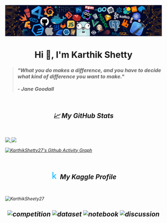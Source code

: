 <!-- # Hi there 👋  -->
<!--
**KarthikShetty27/KarthikShetty27** is a ✨ _special_ ✨ repository because its `README.md` (this file) appears on your GitHub profile.

Here are some ideas to get you started:

- 🔭 I’m currently working on ...
- 🌱 I’m currently learning ...
- 👯 I’m looking to collaborate on ...
- 🤔 I’m looking for help with ...
- 💬 Ask me about ...
- 📫 How to reach me: ...
- 😄 Pronouns: ...
- ⚡ Fun fact: ...
-->


<img src="README_Images/Header Image.png" alt="README-File-Header-Image"/>
<h1 align="center">Hi 👋, I'm Karthik Shetty</h1>

<!-- Quote by Jane Goodall -->
> <h3><i>"What you do makes a difference, and you have to decide what kind of difference you want to make."</i><br><br>  - <i>Jane Goodall<i></h3> 
<br> 

<!-- Programming Languages    -->


<!-- Statistics  -->
<h2 align='center'>📈 My GitHub Stats </h2>
   
<br>
<p align="left">
  <a href="https://KarthikShetty27.dev/">
  <img width="49.5%" src="https://github-readme-stats.vercel.app/api?username=KarthikShetty27&show_icons=true&theme=dracula&hide_border=true" />
  <img width="49.5%" src="https://github-readme-streak-stats.herokuapp.com/?user=KarthikShetty27&theme=dracula&hide_border=true" />
  </a>
</p>
   
<!-- Activity Graph -->
<!-- Old Version --> 
<!-- [![KarthikShetty27's Github Activity Graph](https://activity-graph.herokuapp.com/graph?username=KarthikShetty27&custom_title=KarthikShetty27%20Contribution%20Graph&bg_color=FFCCB3&color=7A4495&hide_border=true&line=F675A8&point=554994&area_color=F29393&area=true)](https://github.com/KarthikShetty27/github-readme-activity-graph) -->

[![KarthikShetty27's Github Activity Graph](https://github-readme-activity-graph.cyclic.app/graph?username=KarthikShetty27&custom_title=KarthikShetty27's+Github+Activity+Graph&bg_color=FFCCB3&color=7A4495&hide_border=true&line=F675A8&point=554994&area_color=F29393&area=true)](https://github.com/KarthikShetty27/github-readme-activity-graph)  

<br>
   
<!-- Kaggle Profile Stats Starts -->
<h2 align='center'> <img src="README_Images/kaggle_icon.png" width="25" height="25"> My Kaggle Profile </h2>
<br>

![KarthikSheety27](https://road-to-kaggle-grandmaster.vercel.app/api/simple/KarthikShetty27) 
<!-- Badges -->
<!--  Badge Instructions
   * Additionaly, change the {part} value.
       * {part} : competition, datatset, notebook, discussion
   * It both supports dark(default) and light version  -->

  
<h2 align='center'>
   
![competition](https://road-to-kaggle-grandmaster.vercel.app/api/badges/KarthikShetty27/competition)
![dataset](https://road-to-kaggle-grandmaster.vercel.app/api/badges/KarthikShetty27/dataset)
![notebook](https://road-to-kaggle-grandmaster.vercel.app/api/badges/KarthikShetty27/notebook)
![discussion](https://road-to-kaggle-grandmaster.vercel.app/api/badges/KarthikShetty27/discussion)

</h2>
<!-- Kaggle Profile Stats Ends-->

 

